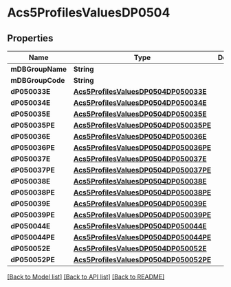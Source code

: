 # Acs5ProfilesValuesDP0504

## Properties
Name | Type | Description | Notes
------------ | ------------- | ------------- | -------------
**mDBGroupName** | **String** |  | 
**mDBGroupCode** | **String** |  | 
**dP050033E** | [**Acs5ProfilesValuesDP0504DP050033E**](Acs5ProfilesValuesDP0504DP050033E.md) |  | 
**dP050034E** | [**Acs5ProfilesValuesDP0504DP050034E**](Acs5ProfilesValuesDP0504DP050034E.md) |  | 
**dP050035E** | [**Acs5ProfilesValuesDP0504DP050035E**](Acs5ProfilesValuesDP0504DP050035E.md) |  | 
**dP050035PE** | [**Acs5ProfilesValuesDP0504DP050035PE**](Acs5ProfilesValuesDP0504DP050035PE.md) |  | 
**dP050036E** | [**Acs5ProfilesValuesDP0504DP050036E**](Acs5ProfilesValuesDP0504DP050036E.md) |  | 
**dP050036PE** | [**Acs5ProfilesValuesDP0504DP050036PE**](Acs5ProfilesValuesDP0504DP050036PE.md) |  | 
**dP050037E** | [**Acs5ProfilesValuesDP0504DP050037E**](Acs5ProfilesValuesDP0504DP050037E.md) |  | 
**dP050037PE** | [**Acs5ProfilesValuesDP0504DP050037PE**](Acs5ProfilesValuesDP0504DP050037PE.md) |  | 
**dP050038E** | [**Acs5ProfilesValuesDP0504DP050038E**](Acs5ProfilesValuesDP0504DP050038E.md) |  | 
**dP050038PE** | [**Acs5ProfilesValuesDP0504DP050038PE**](Acs5ProfilesValuesDP0504DP050038PE.md) |  | 
**dP050039E** | [**Acs5ProfilesValuesDP0504DP050039E**](Acs5ProfilesValuesDP0504DP050039E.md) |  | 
**dP050039PE** | [**Acs5ProfilesValuesDP0504DP050039PE**](Acs5ProfilesValuesDP0504DP050039PE.md) |  | 
**dP050044E** | [**Acs5ProfilesValuesDP0504DP050044E**](Acs5ProfilesValuesDP0504DP050044E.md) |  | 
**dP050044PE** | [**Acs5ProfilesValuesDP0504DP050044PE**](Acs5ProfilesValuesDP0504DP050044PE.md) |  | 
**dP050052E** | [**Acs5ProfilesValuesDP0504DP050052E**](Acs5ProfilesValuesDP0504DP050052E.md) |  | 
**dP050052PE** | [**Acs5ProfilesValuesDP0504DP050052PE**](Acs5ProfilesValuesDP0504DP050052PE.md) |  | 

[[Back to Model list]](../README.md#documentation-for-models) [[Back to API list]](../README.md#documentation-for-api-endpoints) [[Back to README]](../README.md)


